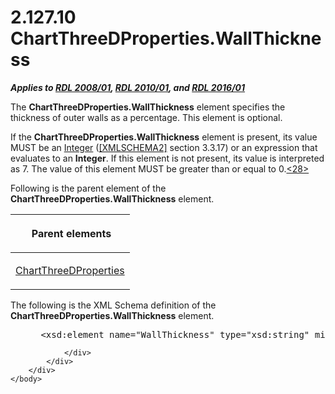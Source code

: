 <html dir="LTR" xmlns:mshelp="http://msdn.microsoft.com/mshelp" xmlns:ddue="http://ddue.schemas.microsoft.com/authoring/2003/5" xmlns:xlink="http://www.w3.org/1999/xlink" xmlns:tool="http://www.microsoft.com/tooltip">
    <head>
        <meta http-equiv="Content-Type" content="text/html; CHARSET=utf-8"></meta>
        <meta name="save" content="history"></meta>
        <title>2.127.10 ChartThreeDProperties.WallThickness</title>
        <xml>
            <mshelp:toctitle title="2.127.10 ChartThreeDProperties.WallThickness"></mshelp:toctitle>
            <mshelp:rltitle title="[MS-RDL]: ChartThreeDProperties.WallThickness"></mshelp:rltitle>
            <mshelp:keyword index="A" term="558a26c9-07f6-4e1e-9775-53af5a8bcbd6"></mshelp:keyword>
            <mshelp:attr name="DCSext.ContentType" value="open specification"></mshelp:attr>
            <mshelp:attr name="AssetID" value="558a26c9-07f6-4e1e-9775-53af5a8bcbd6"></mshelp:attr>
            <mshelp:attr name="TopicType" value="kbRef"></mshelp:attr>
            <mshelp:attr name="DCSext.Title" value="[MS-RDL]: ChartThreeDProperties.WallThickness" />
        </xml>
    </head>
    <body>
        <div id="header">
            <h1 class="heading">2.127.10 ChartThreeDProperties.WallThickness</h1>
        </div>
        <div id="mainSection">
            <div id="mainBody">
                <div id="allHistory" class="saveHistory"></div>
                <div id="sectionSection0" class="section" name="collapseableSection">
                    

<p><b><i>Applies to </i></b><a href="1e855f94-4617-47e4-b89e-0856c6cb420f.html"><b><i>RDL 2008/01</i></b></a><b><i>,
</i></b><a href="3428e690-a348-4ec7-8a6a-8efb42d2cdee.html"><b><i>RDL 2010/01</i></b></a><b><i>,
and </i></b><a href="52ce3983-2bfc-4e72-9359-42aaf5fe4509.html"><b><i>RDL 2016/01</i></b></a></p>

<p>The <b>ChartThreeDProperties.WallThickness</b> element
specifies the thickness of outer walls as a percentage. This element is
optional. </p>

<p>If the <b>ChartThreeDProperties.WallThickness</b> element is
present, its value MUST be an <a href="176fbb59-c3e2-430c-b1bb-37fd15df813e.html">Integer</a> (<a href="https://go.microsoft.com/fwlink/?LinkId=90610">[XMLSCHEMA2]</a> section
3.3.17) or an expression that evaluates to an <b>Integer</b>. If this element
is not present, its value is interpreted as 7. The value of this element
MUST be greater than or equal to 0.<a id="Appendix_A_Target_28"></a><a href="1fe5fd87-2de5-4b2c-b762-5a4fd1373621.html#Appendix_A_28" aria-label="Product behavior note 28">&lt;28&gt;</a></p>

<p>Following is the parent element of the <b>ChartThreeDProperties.WallThickness</b>
element.</p>

<table>
 <thead>
  <tr>
   <th>
   <p> Parent elements </p>
   </th>
  </tr>
 </thead>
 <tr>
  <td>
  <p><a href="ef640735-6608-4235-a283-e71f54eb352a.html">ChartThreeDProperties</a></p>
  </td>
 </tr>
</table>

<p>The following is the XML Schema definition of the <b>ChartThreeDProperties.WallThickness</b>
element.</p>

<dl>
<dd>
<div><pre> &lt;xsd:element name=&quot;WallThickness&quot; type=&quot;xsd:string&quot; minOccurs=&quot;0&quot; /&gt;
</pre></div>
</dd></dl>


                </div>
            </div>
        </div>
    </body>
</html>